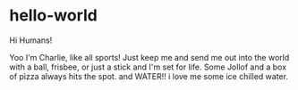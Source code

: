 # hello-world

Hi Humans!

Yoo I'm Charlie, like all sports!
Just keep me and send me out into the world with a ball, frisbee, or just a stick and I'm set for life.
Some Jollof and a box of pizza always hits the spot. and WATER!! i love me some ice chilled water.
